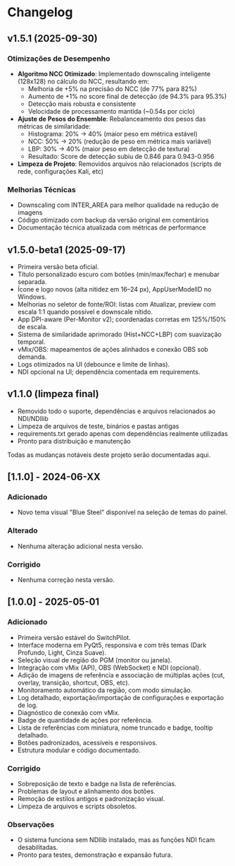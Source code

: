 # Changelog

## v1.5.1 (2025-09-30)
### Otimizações de Desempenho
- **Algoritmo NCC Otimizado**: Implementado downscaling inteligente (128x128) no cálculo do NCC, resultando em:
  - Melhoria de +5% na precisão do NCC (de 77% para 82%)
  - Aumento de +1% no score final de detecção (de 94.3% para 95.3%)
  - Detecção mais robusta e consistente
  - Velocidade de processamento mantida (~0.54s por ciclo)
- **Ajuste de Pesos do Ensemble**: Rebalanceamento dos pesos das métricas de similaridade:
  - Histograma: 20% → 40% (maior peso em métrica estável)
  - NCC: 50% → 20% (redução de peso em métrica mais variável)
  - LBP: 30% → 40% (maior peso em detecção de textura)
  - Resultado: Score de detecção subiu de 0.846 para 0.943-0.956
- **Limpeza de Projeto**: Removidos arquivos não relacionados (scripts de rede, configurações Kali, etc)

### Melhorias Técnicas
- Downscaling com INTER_AREA para melhor qualidade na redução de imagens
- Código otimizado com backup da versão original em comentários
- Documentação técnica atualizada com métricas de performance

## v1.5.0-beta1 (2025-09-17)
- Primeira versão beta oficial.
- Título personalizado escuro com botões (min/max/fechar) e menubar separada.
- Ícone e logo novos (alta nitidez em 16–24 px), AppUserModelID no Windows.
- Melhorias no seletor de fonte/ROI: listas com Atualizar, preview com escala 1:1 quando possível e downscale nítido.
- App DPI-aware (Per-Monitor v2); coordenadas corretas em 125%/150% de escala.
- Sistema de similaridade aprimorado (Hist+NCC+LBP) com suavização temporal.
- vMix/OBS: mapeamentos de ações alinhados e conexão OBS sob demanda.
- Logs otimizados na UI (debounce e limite de linhas).
- NDI opcional na UI; dependência comentada em requirements.

## v1.1.0 (limpeza final)
- Removido todo o suporte, dependências e arquivos relacionados ao NDI/NDIlib
- Limpeza de arquivos de teste, binários e pastas antigas
- requirements.txt gerado apenas com dependências realmente utilizadas
- Pronto para distribuição e manutenção

Todas as mudanças notáveis deste projeto serão documentadas aqui.

## [1.1.0] - 2024-06-XX
### Adicionado
- Novo tema visual "Blue Steel" disponível na seleção de temas do painel.

### Alterado
- Nenhuma alteração adicional nesta versão.

### Corrigido
- Nenhuma correção nesta versão.

## [1.0.0] - 2025-05-01
### Adicionado
- Primeira versão estável do SwitchPilot.
- Interface moderna em PyQt5, responsiva e com três temas (Dark Profundo, Light, Cinza Suave).
- Seleção visual de região do PGM (monitor ou janela).
- Integração com vMix (API), OBS (WebSocket) e NDI (opcional).
- Adição de imagens de referência e associação de múltiplas ações (cut, overlay, transição, shortcut, OBS, etc).
- Monitoramento automático da região, com modo simulação.
- Log detalhado, exportação/importação de configurações e exportação de log.
- Diagnóstico de conexão com vMix.
- Badge de quantidade de ações por referência.
- Lista de referências com miniatura, nome truncado e badge, tooltip detalhado.
- Botões padronizados, acessíveis e responsivos.
- Estrutura modular e código documentado.

### Corrigido
- Sobreposição de texto e badge na lista de referências.
- Problemas de layout e alinhamento dos botões.
- Remoção de estilos antigos e padronização visual.
- Limpeza de arquivos e scripts obsoletos.

### Observações
- O sistema funciona sem NDIlib instalado, mas as funções NDI ficam desabilitadas.
- Pronto para testes, demonstração e expansão futura. 